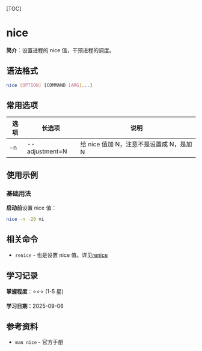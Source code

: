 [TOC]

# nice

**简介**：设置进程的 nice 值，干预进程的调度。

## 语法格式

```bash
nice [OPTION] [COMMAND [ARG]...]
```

## 常用选项

| 选项 | 长选项 | 说明 |
|------|--------|------|
| -n   | --adjustment=N  | 给 nice 值加 N，注意不是设置成 N，是加 N |

## 使用示例

### 基础用法

**启动前**设置 nice 值：

```bash
nice -n -20 vi
```

## 相关命令

- `renice` - 也是设置 nice 值。详见[renice](./renice.md)

## 学习记录

**掌握程度**：⭐⭐⭐ (1-5 星)

**学习日期**：2025-09-06

## 参考资料

- `man nice` - 官方手册
